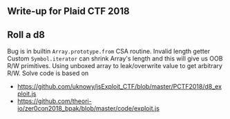## Write-up for Plaid CTF 2018
## Roll a d8
Bug is in builtin `Array.prototype.from` CSA routine.
Invalid length getter
Custom `Symbol.iterator` can shrink Array's length and this will give us OOB R/W primitives.
Using unboxed array to leak/overwrite value to get arbitrary R/W.
Solve code is based on 
* https://github.com/uknowy/jsExploit_CTF/blob/master/PCTF2018/d8_exploit.js
* https://github.com/theori-io/zer0con2018_bpak/blob/master/code/exploit.js

